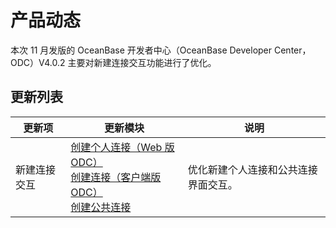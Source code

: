 # 产品动态

本次 11 月发版的 OceanBase 开发者中心（OceanBase Developer Center，ODC）V4.0.2 主要对新建连接交互功能进行了优化。

## 更新列表


| 更新项       | 更新模块| 说明|
|-----------|---------------------------------------------------------------------------------------------------------------------------------------------------------|------------------------------------------------------|
| 新建连接交互    | [创建个人连接（Web 版 ODC）](../6.web-odc-user-guide/3.web-odc-connect-database/1.web-odc-create-private-connection.md)<br> [创建连接（客户端版 ODC）](../7.client-odc-user-guide/3.client-odc-connect-database/1.client-odc-create-connection.md)<br> [创建公共连接](../6.web-odc-user-guide/4.web-odc-public-resource-management/3.web-odc-public-resource-permission/1.web-odc-manage-public-connection.md)| 优化新建个人连接和公共连接界面交互。 |